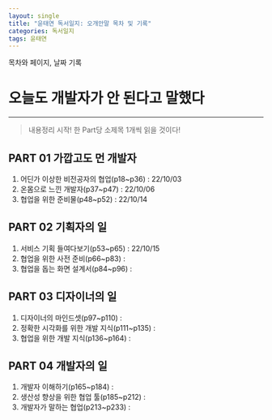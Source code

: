 ```yaml
---
layout: single
title: "윤태연 독서일지: 오개안말 목차 및 기록"
categories: 독서일지
tags: 윤태연
---
```


목차와 페이지, 날짜 기록

# 오늘도 개발자가 안 된다고 말했다

---

> 내용정리 시작! 한 Part당 소제목 1개씩 읽을 것이다!

## PART 01 가깝고도 먼 개발자

1. 어딘가 이상한 비전공자의 협업(p18~p36) : 22/10/03
2. 온몸으로 느낀 개발자(p37~p47) : 22/10/06
3. 협업을 위한 준비물(p48~p52) : 22/10/14

## PART 02 기획자의 일

1. 서비스 기획 들여다보기(p53~p65) : 22/10/15
2. 협업을 위한 사전 준비(p66~p83) :
3. 협업을 돕는 화면 설계서(p84~p96) :

## PART 03 디자이너의 일

1. 디자이너의 마인드셋(p97~p110) :
2. 정확한 시각화를 위한 개발 지식(p111~p135) :
3. 협업을 위한 개발 지식(p136~p164) :

## PART 04 개발자의 일

1. 개발자 이해하기(p165~p184) :
2. 생산성 향상을 위한 협업 툴(p185~p212) :
3. 개발자가 말하는 협업(p213~p233) :
